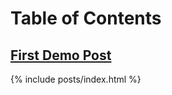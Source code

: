 ---
---
# Table of Contents

## [First Demo Post](#/posts/2010-07-10-first-demo-post.md)


{% include posts/index.html %}
